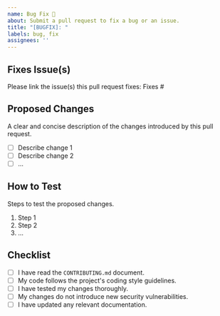 ```yaml
---
name: Bug Fix 🐛
about: Submit a pull request to fix a bug or an issue.
title: "[BUGFIX]: "
labels: bug, fix
assignees: ''
---
```


## Fixes Issue(s)

Please link the issue(s) this pull request fixes:
Fixes #

## Proposed Changes

A clear and concise description of the changes introduced by this pull request.

* [ ] Describe change 1
* [ ] Describe change 2
* [ ] ...

## How to Test

Steps to test the proposed changes.

1.  Step 1
2.  Step 2
3.  ...

## Checklist

* [ ] I have read the `CONTRIBUTING.md` document.
* [ ] My code follows the project's coding style guidelines.
* [ ] I have tested my changes thoroughly.
* [ ] My changes do not introduce new security vulnerabilities.
* [ ] I have updated any relevant documentation.
